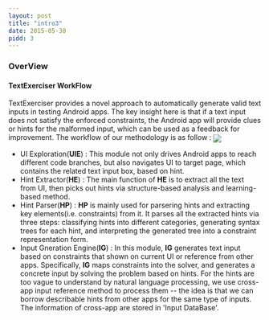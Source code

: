 ```yaml
---
layout: post
title: "intro3"
date: 2015-05-30
pidd: 3
---
```

### OverView
#### TextExerciser WorkFlow
TextExerciser provides a novel approach to automatically generate valid text inputs in testing Android apps. The key insight here is that if a text input does not satisfy the enforced constraints, the Android app will provide clues or hints for the malformed input, which can be used as a feedback for improvement. The workflow of our methodology is as follow :
<img src="/MyAppForClass/pics/w2.svg" div align=center>
- UI Exploration(**UIE**) : This module not only drives Android apps to reach different code branches, but also navigates UI to target page, which contains the related text input box, based on hint. 
- Hint Extractor(**HE**) : The main function of **HE** is to extract all the text from UI, then picks out hints via structure-based analysis and learning-based method.
- Hint Parser(**HP**) : **HP** is mainly used for parsering hints and extracting key elements(i.e. constraints) from it. It parses all the extracted hints via three steps: classifying hints into different categories, generating syntax trees for each hint, and interpreting the generated tree into a constraint representation form.
- Input Gneration Engine(**IG**) : In this module, **IG** generates text input based on constraints that shown on current UI or reference from other apps. Specifically, **IG** maps constraints into the solver, and generates a concrete input by solving the problem based on hints. For the hints are too vague to understand by natural language processing, we use cross-app input reference method to process them -- the idea is that we can borrow describable hints from other apps for the same type of inputs. The information of cross-app are stored in 'Input DataBase'.  